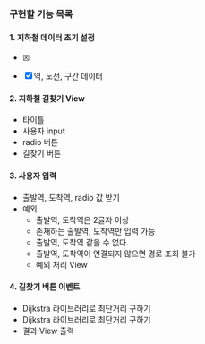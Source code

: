### 구현할 기능 목록

#### 1. 지하철 데이터 초기 설정

- [x]

- [x] 역, 노선, 구간 데이터

#### 2. 지하철 길찾기 View

- 타이틀
- 사용자 input
- radio 버튼
- 길찾기 버튼

#### 3. 사용자 입력

- 출발역, 도착역, radio 값 받기
- 예외
  - 출발역, 도착역은 2글자 이상
  - 존재하는 출발역, 도착역만 입력 가능
  - 출발역, 도착역 같을 수 없다.
  - 출발역, 도착역이 연결되지 않으면 경로 조회 불가
  - 예외 처리 View

#### 4. 길찾기 버튼 이벤트

- Dijkstra 라이브러리로 최단거리 구하기
- Dijkstra 라이브러리로 최단거리 구하기
- 결과 View 출력
